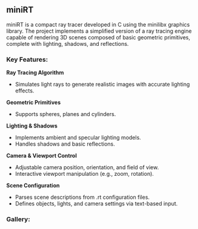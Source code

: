  ## miniRT

miniRT is a compact ray tracer developed in C using the minilibx graphics library. The project implements a simplified version of a ray tracing engine capable of rendering 3D scenes composed of basic geometric primitives, 
complete with lighting, shadows, and reflections.

### **Key Features**:

**Ray Tracing Algorithm**
- Simulates light rays to generate realistic images with accurate lighting effects. 

**Geometric Primitives** 
-  Supports spheres, planes and cylinders.
  
**Lighting & Shadows**
- Implements ambient and specular lighting models.
- Handles shadows and basic reflections.
  
**Camera & Viewport Control**
- Adjustable camera position, orientation, and field of view.
- Interactive viewport manipulation (e.g., zoom, rotation).

**Scene Configuration**
- Parses scene descriptions from .rt configuration files.
- Defines objects, lights, and camera settings via text-based input.

### **Gallery**:
